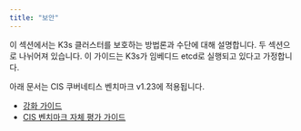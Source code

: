 ```yaml
---
title: "보안"
---
```


이 섹션에서는 K3s 클러스터를 보호하는 방법론과 수단에 대해 설명합니다. 두 섹션으로 나뉘어져 있습니다. 이 가이드는 K3s가 임베디드 etcd로 실행되고 있다고 가정합니다.

아래 문서는 CIS 쿠버네티스 벤치마크 v1.23에 적용됩니다.

- [강화 가이드](hardening-guide.md)
- [CIS 벤치마크 자체 평가 가이드](self-assessment-1.23.md)
